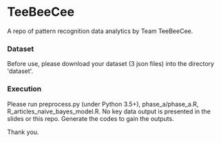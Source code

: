 # TeeBeeCee
A repo of pattern recognition data analytics by Team TeeBeeCee.

### Dataset
Before use, please download your dataset (3 json files) into the directory 'dataset'. 

### Execution
Please run preprocess.py (under Python 3.5+), phase_a/phase_a.R, R_articles_naive_bayes_model.R.
No key data output is presented in the slides or this repo. Generate the codes to gain the outputs.

Thank you.